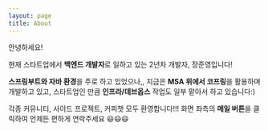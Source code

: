 ```yaml
---
layout: page
title: About
---
```


안녕하세요!

현재 스타트업에서 **백엔드 개발자**로 일하고 있는 2년차 개발자, 장준영입니다!

**스프링부트와 자바 환경**을 주로 하고 있었으나,, 지금은 **MSA 위에서 코프링**을 활용하며 개발하고 있고, 스타트업인 만큼 **인프라/데브옵스** 작업도 일부 맡아서 하고 있습니다:)

각종 커뮤니티, 사이드 프로젝트, 커피챗 모두 환영합니다!!! 
화면 좌측의 **메일 버튼**을 클릭하여 언제든 편하게 연락주세요 😃😃😃
